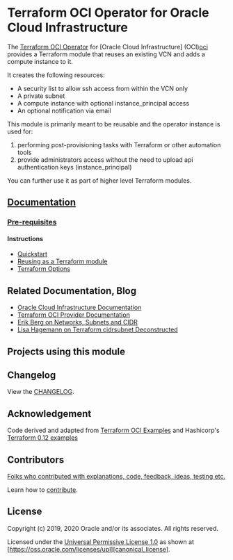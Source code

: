 # Terraform OCI Operator for Oracle Cloud Infrastructure

[changelog]: https://github.com/oracle-terraform-modules/terraform-oci-operator/blob/master/CHANGELOG.adoc
[contributing]: https://github.com/oracle-terraform-modules/terraform-oci-operator/blob/master/CONTRIBUTING.adoc
[contributors]: https://github.com/oracle-terraform-modules/terraform-oci-operator/blob/master/CONTRIBUTORS.adoc
[docs]: https://github.com/oracle-terraform-modules/terraform-oci-operator/tree/master/docs

[license]: https://github.com/oracle-terraform-modules/terraform-oci-operator/blob/master/LICENSE
[canonical_license]: https://oss.oracle.com/licenses/upl/

[oci]: https://cloud.oracle.com/cloud-infrastructure
[oci_documentation]: https://docs.cloud.oracle.com/iaas/Content/home.htm

[oracle]: https://www.oracle.com
[prerequisites]: https://github.com/oracle-terraform-modules/terraform-oci-operator/blob/master/docs/prerequisites.adoc

[quickstart]: https://github.com/oracle-terraform-modules/terraform-oci-operator/blob/master/docs/quickstart.adoc
[repo]: https://github.com/oracle/terraform-oci-operator
[reuse]: https://github.com/oracle/terraform-oci-operator/examples/db
[subnets]: https://erikberg.com/notes/networks.html
[terraform]: https://www.terraform.io
[terraform_cidr_subnet]: http://blog.itsjustcode.net/blog/2017/11/18/terraform-cidrsubnet-deconstructed/
[terraform_hashircorp_examples]: https://github.com/hashicorp/terraform-guides/tree/master/infrastructure-as-code/terraform-0.12-examples
[terraform_oci]: https://www.terraform.io/docs/providers/oci/index.html
[terraform_options]: https://github.com/oracle-terraform-modules/terraform-oci-operator/blob/master/docs/terraformoptions.adoc
[terraform_oci_examples]: https://github.com/terraform-providers/terraform-provider-oci/tree/master/examples
[terraform_oci_oke]: https://github.com/oracle-terraform-modules/terraform-oci-oke

The [Terraform OCI Operator][repo] for [Oracle Cloud Infrastructure] (OCI)[oci] provides a Terraform module that reuses an existing VCN and adds a compute instance to it.

It creates the following resources:

* A security list to allow ssh access from within the VCN only
* A private subnet
* A compute instance with optional instance_principal access
* An optional notification via email

This module is primarily meant to be reusable and the operator instance is used for:

1. performing post-provisioning tasks with Terraform or other automation tools
2. provide administrators access without the need to upload api authentication keys (instance_principal)

You can further use it as part of higher level Terraform modules.

## [Documentation][docs]

### [Pre-requisites][prerequisites]

#### Instructions
- [Quickstart][quickstart]
- [Reusing as a Terraform module][reuse]
- [Terraform Options][terraform_options]

## Related Documentation, Blog
- [Oracle Cloud Infrastructure Documentation][oci_documentation]
- [Terraform OCI Provider Documentation][terraform_oci]
- [Erik Berg on Networks, Subnets and CIDR][subnets]
- [Lisa Hagemann on Terraform cidrsubnet Deconstructed][terraform_cidr_subnet]

## Projects using this module

## Changelog

View the [CHANGELOG][changelog].

## Acknowledgement

Code derived and adapted from [Terraform OCI Examples][terraform_oci_examples] and Hashicorp's [Terraform 0.12 examples][terraform_oci_examples]

## Contributors

[Folks who contributed with explanations, code, feedback, ideas, testing etc.][contributors]

Learn how to [contribute][contributing].

## License

Copyright (c) 2019, 2020 Oracle and/or its associates. All rights reserved.

Licensed under the [Universal Permissive License 1.0][license] as shown at 
[https://oss.oracle.com/licenses/upl][canonical_license].

